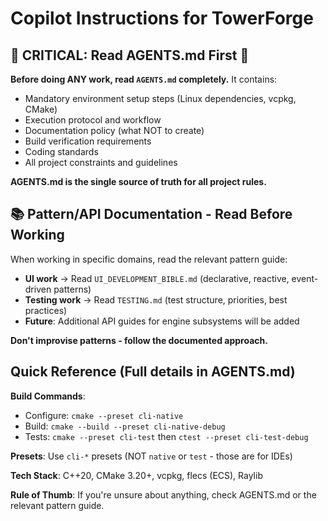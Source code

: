 # Copilot Instructions for TowerForge

## 🚨 CRITICAL: Read AGENTS.md First 🚨

**Before doing ANY work, read `AGENTS.md` completely.** It contains:
- Mandatory environment setup steps (Linux dependencies, vcpkg, CMake)
- Execution protocol and workflow
- Documentation policy (what NOT to create)
- Build verification requirements
- Coding standards
- All project constraints and guidelines

**AGENTS.md is the single source of truth for all project rules.**

## 📚 Pattern/API Documentation - Read Before Working

When working in specific domains, read the relevant pattern guide:
- **UI work** → Read `UI_DEVELOPMENT_BIBLE.md` (declarative, reactive, event-driven patterns)
- **Testing work** → Read `TESTING.md` (test structure, priorities, best practices)
- **Future**: Additional API guides for engine subsystems will be added

**Don't improvise patterns - follow the documented approach.**

## Quick Reference (Full details in AGENTS.md)

**Build Commands**:
- Configure: `cmake --preset cli-native`
- Build: `cmake --build --preset cli-native-debug`
- Tests: `cmake --preset cli-test` then `ctest --preset cli-test-debug`

**Presets**: Use `cli-*` presets (NOT `native` or `test` - those are for IDEs)

**Tech Stack**: C++20, CMake 3.20+, vcpkg, flecs (ECS), Raylib

**Rule of Thumb**: If you're unsure about anything, check AGENTS.md or the relevant pattern guide.
